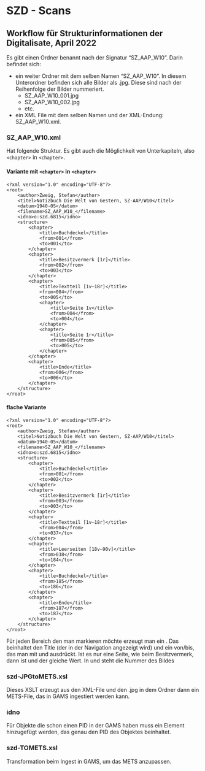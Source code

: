# SZD - Scans

## Workflow für Strukturinformationen der Digitalisate, April 2022

Es gibt einen Ordner benannt nach der Signatur “SZ_AAP_W10”. Darin befindet sich: 
* ein weiter Ordner mit dem selben Namen “SZ_AAP_W10”. In diesem Unterordner befinden sich alle Bilder als .jpg. Diese sind nach der Reihenfolge der Bilder nummeriert.
  * SZ_AAP_W10_001.jpg
  * SZ_AAP_W10_002.jpg
  * etc. 
* ein XML File mit dem selben Namen und der XML-Endung: SZ_AAP_W10.xml.

### SZ_AAP_W10.xml

Hat folgende Struktur. Es gibt auch die Möglichkeit von Unterkapiteln, also `<chapter>` in `<chapter>`.

#### Variante mit `<chapter>` in `<chapter>`

```
<?xml version="1.0" encoding="UTF-8"?>
<root>
    <author>Zweig, Stefan</author>
    <titel>Notizbuch Die Welt von Gestern, SZ-AAP/W10</titel>
    <datum>1940-05</datum>
    <filename>SZ_AAP_W10_</filename>
	<idno>o:szd.6815</idno>
	<structure>
		<chapter>
			<title>Buchdeckel</title>
			<from>001</from>
			<to>001</to>
		</chapter>
		<chapter>
			<title>Besitzvermerk [1r]</title>
			<from>002</from>
			<to>003</to>
		</chapter>
		<chapter>
			<title>Textteil [1v–18r]</title>
			<from>004</from>
			<to>005</to>
			<chapter>
				<title>Seite 1v</title>
				<from>004</from>
				<to>004</to>
			</chapter>
			<chapter>
				<title>Seite 1r</title>
				<from>005</from>
				<to>005</to>
			</chapter>
		</chapter>
		<chapter>
			<title>Ende</title>
			<from>006</from>
			<to>006</to>
		</chapter>
	</structure>
</root>
```

#### flache Variante

```
<?xml version="1.0" encoding="UTF-8"?>
<root>
    <author>Zweig, Stefan</author>
    <titel>Notizbuch Die Welt von Gestern, SZ-AAP/W10</titel>
    <datum>1940-05</datum>
    <filename>SZ_AAP_W10_</filename>
    <idno>o:szd.6815</idno>
    <structure>
        <chapter>
            <title>Buchdeckel</title>
            <from>001</from>
            <to>002</to>
        </chapter>
        <chapter>
            <title>Besitzvermerk [1r]</title>
            <from>003</from>
            <to>003</to>
        </chapter>
        <chapter>
            <title>Textteil [1v–18r]</title>
            <from>004</from>
            <to>037</to>
        </chapter>
        <chapter>
            <title>Leerseiten [18v–90v]</title>
            <from>038</from>
            <to>184</to>
        </chapter>
        <chapter>
            <title>Buchdeckel</title>
            <from>185</from>
            <to>186</to>
        </chapter>
        <chapter>
            <title>Ende</title>
            <from>187</from>
            <to>187</to>
        </chapter>
    </structure>
</root>
```

Für jeden Bereich den man markieren möchte erzeugt man ein <chapter>. Das beinhaltet den Title (der in der Navigation angezeigt wird) und ein von/bis, das man mit <from> und <to> ausdrückt. Ist es nur eine Seite, wie beim Besitzvermerk, dann ist <from> und <to> der gleiche Wert. In <from> und <to> steht die Nummer des Bildes

### szd-JPGtoMETS.xsl

Dieses XSLT erzeugt aus den XML-File und den .jpg in dem Ordner dann ein METS-File, das in GAMS ingestiert werden kann. 

### idno

Für Objekte die schon einen PID in der GAMS haben muss ein <idno> Element hinzugefügt werden, das genau den PID des Objektes beinhaltet.

### szd-TOMETS.xsl

Transformation beim Ingest in GAMS, um das METS anzupassen.